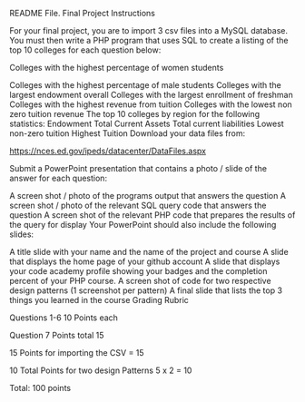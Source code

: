 README File.
Final Project Instructions

For your final project, you are to import 3 csv files into a MySQL database.  You must then write a PHP program that uses SQL to create a listing of the top 10 colleges for each question below:

Colleges with the highest percentage of women students

Colleges with the highest percentage of male students
Colleges with the largest endowment overall
Colleges with the largest enrollment of freshman
Colleges with the highest revenue from tuition
Colleges with the lowest non zero tuition revenue
The top 10 colleges by region for the following statistics:
Endowment
Total Current Assets
Total current liabilities
Lowest non-zero tuition
Highest Tuition
Download your data files from:

https://nces.ed.gov/ipeds/datacenter/DataFiles.aspx

Submit a PowerPoint presentation that contains a photo / slide of the answer for each question:

A screen shot / photo of the programs output that answers the question
A screen shot / photo of the relevant SQL query code that answers the question
A screen shot of the relevant PHP code that prepares the results of the query for display
Your PowerPoint should also include the following slides:

A title slide with your name and the name of the project and course
A slide that displays the home page of your github account
A slide that displays your code academy profile showing your badges and the completion percent of your PHP course.
A screen shot of code for two respective design patterns (1 screenshot per pattern)
A final slide that lists the top 3 things you learned in the course
Grading Rubric 

Questions 1-6 10 Points each

Question 7 Points total 15

15 Points for importing the CSV = 15

10 Total Points for two design Patterns 5 x 2 = 10

Total: 100 points
